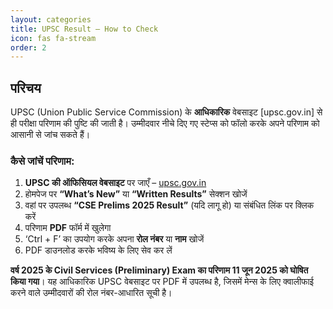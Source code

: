 ```yaml
---
layout: categories
title: UPSC Result – How to Check
icon: fas fa-stream
order: 2
---
```


##  परिचय  
UPSC (Union Public Service Commission) के **आधिकारिक** वेबसाइट [upsc.gov.in] से ही परीक्षा परिणाम की पुष्टि की जाती है। उम्मीदवार नीचे दिए गए स्टेप्स को फॉलो करके अपने परिणाम को आसानी से जांच सकते हैं।

###  कैसे जांचें परिणाम:

1. **UPSC की ऑफिसियल वेबसाइट** पर जाएँ – [upsc.gov.in](https://upsc.gov.in) 
2. होमपेज पर **“What’s New”** या **“Written Results”** सेक्शन खोजें  
3. वहां पर उपलब्ध **“CSE Prelims 2025 Result”** (यदि लागू हो) या संबंधित लिंक पर क्लिक करें  
4. परिणाम **PDF** फॉर्म में खुलेगा  
5. ‘Ctrl + F’ का उपयोग करके अपना **रोल नंबर** या **नाम** खोजें  
6. PDF डाउनलोड करके भविष्य के लिए सेव कर लें  

**वर्ष 2025 के Civil Services (Preliminary) Exam का परिणाम 11 जून 2025 को घोषित किया गया**। यह आधिकारिक UPSC वेबसाइट पर PDF में उपलब्ध है, जिसमें मेन्स के लिए क्वालीफाई करने वाले उम्मीदवारों की रोल नंबर-आधारित सूची है।

